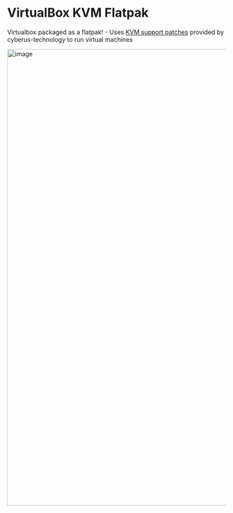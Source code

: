 # VirtualBox KVM Flatpak

Virtualbox packaged as a flatpak! - Uses [KVM support patches](https://github.com/cyberus-technology/virtualbox-kvm) provided by cyberus-technology to run virtual machines

<img width="1200" height="1049" alt="image" src="https://github.com/user-attachments/assets/d3a18f81-4785-4bd3-8679-052daf7e9f8a" />
